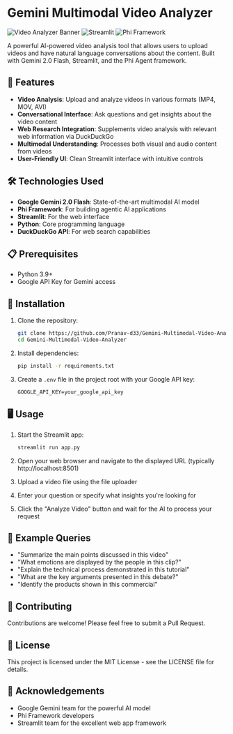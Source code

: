 # Gemini Multimodal Video Analyzer

![Video Analyzer Banner](https://img.shields.io/badge/Gemini-2.0%20Flash-blue)
![Streamlit](https://img.shields.io/badge/Streamlit-App-FF4B4B)
![Phi Framework](https://img.shields.io/badge/Phi-Framework-green)

A powerful AI-powered video analysis tool that allows users to upload videos and have natural language conversations about the content. Built with Gemini 2.0 Flash, Streamlit, and the Phi Agent framework.

## 🌟 Features

- **Video Analysis**: Upload and analyze videos in various formats (MP4, MOV, AVI)
- **Conversational Interface**: Ask questions and get insights about the video content
- **Web Research Integration**: Supplements video analysis with relevant web information via DuckDuckGo
- **Multimodal Understanding**: Processes both visual and audio content from videos
- **User-Friendly UI**: Clean Streamlit interface with intuitive controls

## 🛠️ Technologies Used

- **Google Gemini 2.0 Flash**: State-of-the-art multimodal AI model
- **Phi Framework**: For building agentic AI applications
- **Streamlit**: For the web interface
- **Python**: Core programming language
- **DuckDuckGo API**: For web search capabilities

## 📋 Prerequisites

- Python 3.9+
- Google API Key for Gemini access

## 🚀 Installation

1. Clone the repository:
   ```bash
   git clone https://github.com/Pranav-d33/Gemini-Multimodal-Video-Analyzer.git
   cd Gemini-Multimodal-Video-Analyzer
   ```

2. Install dependencies:
   ```bash
   pip install -r requirements.txt
   ```

3. Create a `.env` file in the project root with your Google API key:
   ```
   GOOGLE_API_KEY=your_google_api_key
   ```

## 🖥️ Usage

1. Start the Streamlit app:
   ```bash
   streamlit run app.py
   ```

2. Open your web browser and navigate to the displayed URL (typically http://localhost:8501)

3. Upload a video file using the file uploader

4. Enter your question or specify what insights you're looking for

5. Click the "Analyze Video" button and wait for the AI to process your request

## 📝 Example Queries

- "Summarize the main points discussed in this video"
- "What emotions are displayed by the people in this clip?"
- "Explain the technical process demonstrated in this tutorial"
- "What are the key arguments presented in this debate?"
- "Identify the products shown in this commercial"

## 🤝 Contributing

Contributions are welcome! Please feel free to submit a Pull Request.

## 📄 License

This project is licensed under the MIT License - see the LICENSE file for details.

## 🙏 Acknowledgements

- Google Gemini team for the powerful AI model
- Phi Framework developers
- Streamlit team for the excellent web app framework
